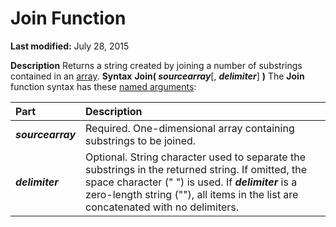 
# Join Function

 **Last modified:** July 28, 2015


 **Description**
Returns a string created by joining a number of substrings contained in an  [array](b8bdf64f-5920-1ae9-16d0-b26d09524a30.md).
 **Syntax**
 **Join( _sourcearray_**[,  **_delimiter_**] **)**
The  **Join** function syntax has these [named arguments](b8bdf64f-5920-1ae9-16d0-b26d09524a30.md):


|**Part**|**Description**|
|:-----|:-----|
| **_sourcearray_**|Required. One-dimensional array containing substrings to be joined.|
| **_delimiter_**|Optional. String character used to separate the substrings in the returned string. If omitted, the space character (" ") is used. If  **_delimiter_** is a zero-length string (""), all items in the list are concatenated with no delimiters.|
